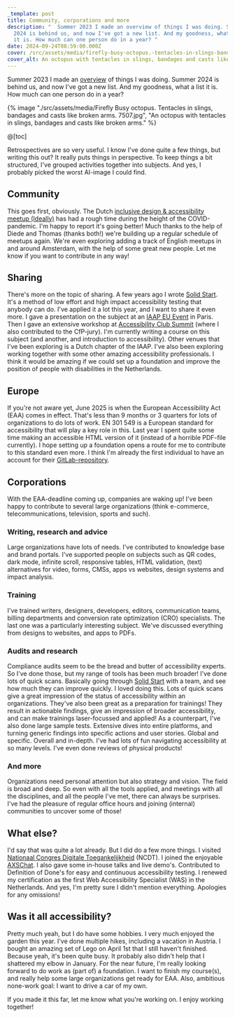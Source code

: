 ```yaml
---
_template: post
title: Community, corporations and more
description: "  Summer 2023 I made an overview of things I was doing. Summer
  2024 is behind us, and now I've got a new list. And my goodness, what a list
  it is. How much can one person do in a year? "
date: 2024-09-24T08:59:00.000Z
cover: /src/assets/media/firefly-busy-octopus.-tentacles-in-slings-bandages-and-casts-like-broken-arms.-7507.jpg
cover_alt: An octopus with tentacles in slings, bandages and casts like broken arms.
---
```


Summer 2023 I made an [overview](https://www.erikkroes.nl/blog/accessibility-design-systems-and-management/) of things I was doing. Summer 2024 is behind us, and now I've got a new list. And my goodness, what a list it is. How much can one person do in a year? 

{% image "./src/assets/media/Firefly Busy octopus. Tentacles in slings, bandages and casts like broken arms. 7507.jpg", "An octopus with tentacles in slings, bandages and casts like broken arms." %}

@[toc]

Retrospectives are so very useful. I know I've done quite a few things, but writing this out? It really puts things in perspective. To keep things a bit structured, I've grouped activities together into subjects.
And yes, I probably picked the worst AI-image I could find.

## Community
This goes first, obviously. The Dutch [inclusive design & accessibility meetup (Ideally)](https://www.meetup.com/Inclusive-Design-Accessibility/) has had a rough time during the height of the COVID-pandemic. I'm happy to report it's going better! Much thanks to the help of Diede and Thomas (thanks both!) we're building up a regular schedule of meetups again. We're even exploring adding a track of English meetups in and around Amsterdam, with the help of some great new people. Let me know if you want to contribute in any way!

## Sharing
There's more on the topic of sharing. A few years ago I wrote [Solid Start](https://www.solidstart.info/). It's a method of low effort and high impact accessibility testing that anybody can do. I've applied it a lot this year, and I want to share it even more. 
I gave a presentation on the subject at an [IAAP EU Event](https://www.accessibilityassociation.org/s/iaap-eu-event-2024) in Paris. Then I gave an extensive workshop at [Accessibility Club Summit](https://accessibility.club/event/accessibility-club-summit-2024) (where I also contributed to the CfP-jury). I'm currently writing a course on this subject (and another, and introduction to accessibility). Other venues that I've been exploring is a Dutch chapter of the IAAP.
I've also been exploring working together with some other amazing accessibility professionals. I think it would be amazing if we could set up a foundation and improve the position of people with disabilities in the Netherlands.

## Europe
If you're not aware yet, June 2025 is when the European Accessibility Act (EAA) comes in effect. That's less than 9 months or 3 quarters for lots of organizations to do lots of work. EN 301 549 is a European standard for accessibility that will play a key role in this.
Last year I spent quite some time making an accessible HTML version of it (instead of a horrible PDF-file currently). I hope setting up a foundation opens a route for me to contribute to this standard even more. I think I'm already the first individual to have an account for their [GitLab-repository](https://labs.etsi.org/rep/HF/en301549).

## Corporations
With the EAA-deadline coming up, companies are waking up! I've been happy to contribute to several large organizations (think e-commerce, telecommunications, television, sports and such). 

### Writing, research and advice
Large organizations have lots of needs. I've contributed to knowledge base and brand portals. I've supported people on subjects such as QR codes, dark mode, infinite scroll, responsive tables, HTML validation, (text) alternatives for video, forms, CMSs, apps vs websites, design systems and impact analysis.

### Training
I've trained writers, designers, developers, editors, communication teams, billing departments and conversion rate optimization (CRO) specialists. The last one was a particularly interesting subject.
We've discussed everything from designs to websites, and apps to PDFs.

### Audits and research
Compliance audits seem to be the bread and butter of accessibility experts. So I've done those, but my range of tools has been much broader!
I've done lots of quick scans. Basically going through [Solid Start](https://www.solidstart.info/) with a team, and see how much they can improve quickly. I loved doing this. Lots of quick scans give a great impression of the status of accessibility within an organizations. They've also been great as a preparation for trainings! They result in actionable findings, give an impression of broader accessibility, and can make trainings laser-focussed and applied!
As a counterpart, I've also done large sample tests. Extensive dives into entire platforms, and turning generic findings into specific actions and user stories.
Global and specific. Overall and in-depth. I've had lots of fun navigating accessibility at so many levels. I've even done reviews of physical products!

### And more
Organizations need personal attention but also strategy and vision. The field is broad and deep. So even with all the tools applied, and meetings with all the disciplines, and all the people I've met, there can always be surprises. I've had the pleasure of regular office hours and joining (internal) communities to uncover some of those!

## What else?
I'd say that was quite a lot already. But I did do a few more things. I visited [Nationaal Congres Digitale Toegankelijkheid](https://www.ncdt.nl/) (NCDT). I joined the enjoyable [AXSChat](https://www.axschat.com/). I also gave some in-house talks and live demo's. Contributed to Definition of Done's for easy and continuous accessibility testing. I renewed my certification as the first Web Accessibility Specialist (WAS) in the Netherlands. And yes, I'm pretty sure I didn't mention everything. Apologies for any omissions!

## Was it all accessibility?
Pretty much yeah, but I do have some hobbies. I very much enjoyed the garden this year. I've done multiple hikes, including a vacation in Austria. I bought an amazing set of Lego on April 1st that I still haven't finished. Because yeah, it's been quite busy. It probably also didn't help that I shattered my elbow in January.
For the near future, I'm really looking forward to do work as (part of) a foundation. I want to finish my course(s), and really help some large organizations get ready for EAA. Also, ambitious none-work goal: I want to drive a car of my own.

If you made it this far, let me know what you're working on. I enjoy working together!
